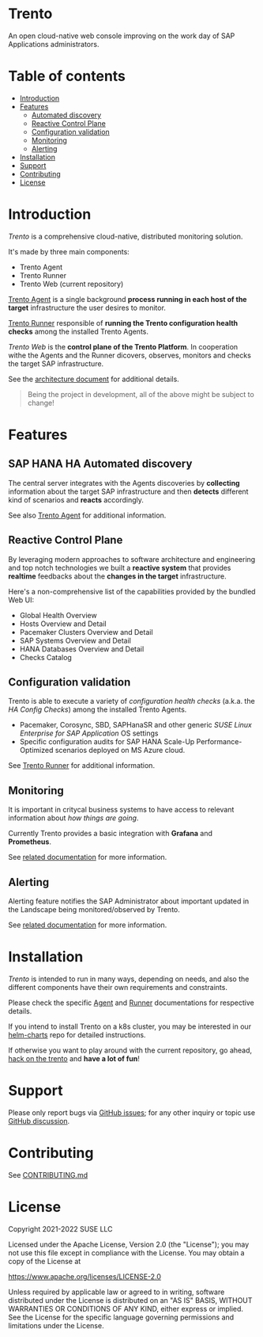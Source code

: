 # Trento

An open cloud-native web console improving on the work day of SAP Applications administrators.

# Table of contents

- [Introduction](#introduction)
- [Features](#features)
  - [Automated discovery](#sap-hana-ha-automated-discovery)
  - [Reactive Control Plane](#reactive-control-plane)
  - [Configuration validation](#configuration-validation)
  - [Monitoring](#monitoring)
  - [Alerting](#alerting)
- [Installation](#installation)
- [Support](#support)
- [Contributing](#contributing)
- [License](#license)

# Introduction

_Trento_ is a comprehensive cloud-native, distributed monitoring solution.

It's made by three main components:

- Trento Agent
- Trento Runner
- Trento Web (current repository)

[Trento Agent](https://github.com/trento-project/agent) is a single background **process running in each host of the target** infrastructure the user desires to monitor.

[Trento Runner](https://github.com/trento-project/runner) responsible of **running the Trento configuration health checks** among the installed Trento Agents.

_Trento Web_ is the **control plane of the Trento Platform**.
In cooperation withe the Agents and the Runner dicovers, observes, monitors and checks the target SAP infrastructure.

See the [architecture document](./docs/architecture/trento-architecture.md) for additional details.

> Being the project in development, all of the above might be subject to change!

# Features
## SAP HANA HA Automated discovery

The central server integrates with the Agents discoveries by **collecting** information about the target SAP infrastructure and then **detects** different kind of scenarios and **reacts** accordingly.

See also [Trento Agent](https://github.com/trento-project/agent) for additional information.
## Reactive Control Plane

By leveraging modern approaches to software architecture and engineering and top notch technologies we built a **reactive system** that provides **realtime** feedbacks about the **changes in the target** infrastructure.

Here's a non-comprehensive list of the capabilities provided by the bundled Web UI:

- Global Health Overview
- Hosts Overview and Detail
- Pacemaker Clusters Overview and Detail
- SAP Systems Overview and Detail
- HANA Databases Overview and Detail 
- Checks Catalog
## Configuration validation

Trento is able to execute a variety of *configuration health checks* (a.k.a. the _HA Config Checks_) among the installed Trento Agents.

- Pacemaker, Corosync, SBD, SAPHanaSR and other generic _SUSE Linux Enterprise for SAP Application_ OS settings
- Specific configuration audits for SAP HANA Scale-Up Performance-Optimized scenarios deployed on MS Azure cloud.

See [Trento Runner](https://github.com/trento-project/runner) for additional information.

## Monitoring
It is important in critycal business systems to have access to relevant information about _how things are going_.

Currently Trento provides a basic integration with **Grafana** and **Prometheus**.

See [related documentation](./docs/monitoring/monitoring.md) for more information.

## Alerting
Alerting feature notifies the SAP Administrator about important updated in the Landscape being monitored/observed by Trento.

See [related documentation](./docs/alerting/alerting.md) for more information.

# Installation

_Trento_ is intended to run in many ways, depending on needs, and also the different components have their own requirements and constraints.

Please check the specific [Agent](https://github.com/trento-project/agent) and [Runner](https://github.com/trento-project/runner) documentations for respective details.

If you intend to install Trento on a k8s cluster, you may be interested in our [helm-charts](https://github.com/trento-project/helm-charts) repo for detailed instructions.

If otherwise you want to play around with the current repository, go ahead,  [hack on the trento](./docs/development/hacking_trento.md) and **have a lot of fun**!

# Support

Please only report bugs via [GitHub issues](https://github.com/trento-project/web/issues);
for any other inquiry or topic use [GitHub discussion](https://github.com/trento-project/trento/discussions).

# Contributing

See [CONTRIBUTING.md](CONTRIBUTING.md)

# License

Copyright 2021-2022 SUSE LLC

Licensed under the Apache License, Version 2.0 (the "License"); you may not use
this file except in compliance with the License. You may obtain a copy of the
License at

https://www.apache.org/licenses/LICENSE-2.0

Unless required by applicable law or agreed to in writing, software distributed
under the License is distributed on an "AS IS" BASIS, WITHOUT WARRANTIES OR
CONDITIONS OF ANY KIND, either express or implied. See the License for the
specific language governing permissions and limitations under the License.